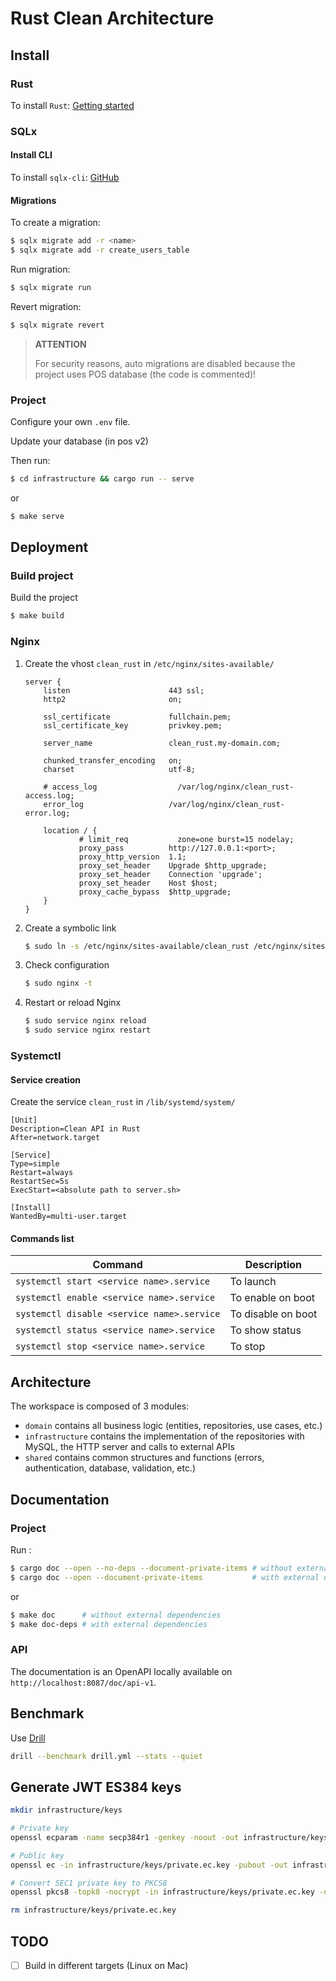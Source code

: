# Rust Clean Architecture

## Install

### Rust

To install `Rust`: [Getting started](https://www.rust-lang.org/learn/get-started)

### SQLx

#### Install CLI

To install `sqlx-cli`: [GitHub](https://github.com/launchbadge/sqlx/tree/main/sqlx-cli#install)

#### Migrations

To create a migration:

```bash
$ sqlx migrate add -r <name>
$ sqlx migrate add -r create_users_table
```

Run migration:

```bash
$ sqlx migrate run
```

Revert migration:

```bash
$ sqlx migrate revert
```

> **ATTENTION**
>
> For security reasons, auto migrations are disabled
> because the project uses POS database (the code is commented)!

### Project

Configure your own `.env` file.

Update your database (in pos v2)

Then run:

```bash
$ cd infrastructure && cargo run -- serve
```

or

```bash
$ make serve
```

## Deployment

### Build project

Build the project

```bash
$ make build
```

### Nginx

1. Create the vhost `clean_rust` in `/etc/nginx/sites-available/`

   ```
   server {
       listen                      443 ssl;
       http2                       on;

       ssl_certificate             fullchain.pem;
       ssl_certificate_key         privkey.pem;

       server_name                 clean_rust.my-domain.com;

       chunked_transfer_encoding   on;
       charset                     utf-8;

       # access_log                  /var/log/nginx/clean_rust-access.log;
       error_log                   /var/log/nginx/clean_rust-error.log;

       location / {
               # limit_req           zone=one burst=15 nodelay;
               proxy_pass          http://127.0.0.1:<port>;
               proxy_http_version  1.1;
               proxy_set_header    Upgrade $http_upgrade;
               proxy_set_header    Connection 'upgrade';
               proxy_set_header    Host $host;
               proxy_cache_bypass  $http_upgrade;
       }
   }
   ```

2. Create a symbolic link
   ```bash
   $ sudo ln -s /etc/nginx/sites-available/clean_rust /etc/nginx/sites-enabled/clean_rust
   ```
3. Check configuration
   ```bash
   $ sudo nginx -t
   ```
4. Restart or reload Nginx
   ```bash
   $ sudo service nginx reload
   $ sudo service nginx restart
   ```

### Systemctl

#### Service creation

Create the service `clean_rust` in `/lib/systemd/system/`

```
[Unit]
Description=Clean API in Rust
After=network.target

[Service]
Type=simple
Restart=always
RestartSec=5s
ExecStart=<absolute path to server.sh>

[Install]
WantedBy=multi-user.target
```

#### Commands list

| Command                                    | Description        |
| ------------------------------------------ | ------------------ |
| `systemctl start <service name>.service`   | To launch          |
| `systemctl enable <service name>.service`  | To enable on boot  |
| `systemctl disable <service name>.service` | To disable on boot |
| `systemctl status <service name>.service`  | To show status     |
| `systemctl stop <service name>.service`    | To stop            |

## Architecture

The workspace is composed of 3 modules:

- `domain` contains all business logic (entities, repositories, use cases, etc.)
- `infrastructure` contains the implementation of the repositories with MySQL, the HTTP server and calls to external APIs
- `shared` contains common structures and functions (errors, authentication, database, validation, etc.)

## Documentation

### Project

Run :

```bash
$ cargo doc --open --no-deps --document-private-items # without external dependencies
$ cargo doc --open --document-private-items           # with external dependencies
```

or

```bash
$ make doc      # without external dependencies
$ make doc-deps # with external dependencies
```

### API

The documentation is an OpenAPI locally available on `http://localhost:8087/doc/api-v1`.

## Benchmark

Use [Drill](https://github.com/fcsonline/drill)

```bash
drill --benchmark drill.yml --stats --quiet
```

## Generate JWT ES384 keys

```bash
mkdir infrastructure/keys

# Private key
openssl ecparam -name secp384r1 -genkey -noout -out infrastructure/keys/private.ec.key

# Public key
openssl ec -in infrastructure/keys/private.ec.key -pubout -out infrastructure/keys/public.ec.pem

# Convert SEC1 private key to PKCS8
openssl pkcs8 -topk8 -nocrypt -in infrastructure/keys/private.ec.key -out infrastructure/keys/private.ec.pem

rm infrastructure/keys/private.ec.key
```

## TODO

- [ ] Build in different targets (Linux on Mac)
